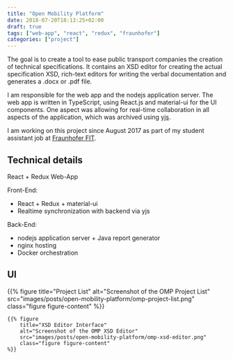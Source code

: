 ```yaml
---
title: "Open Mobility Platform"
date: 2018-07-20T18:13:25+02:00
draft: true
tags: ["web-app", "react", "redux", "fraunhofer"]
categories: ["project"]
---
```


The goal is to create a tool to ease public transport companies the creation of technical specifications. It contains an XSD editor for creating the actual specification XSD, rich-text editors for writing the verbal documentation and generates a .docx or .pdf file.

I am responsible for the web app and the nodejs application server. The web app is written in TypeScript, using React.js and material-ui for the UI components. One aspect was allowing for real-time collaboration in all aspects of the application, which was archived using [yjs](https://github.com/y-js/yjs).

I am working on this project since August 2017 as part of my student assistant job at [Fraunhofer FIT](https://fit.fraunhofer.de/).

## Technical details

React + Redux Web-App

Front-End:

- React + Redux + material-ui
- Realtime synchronization with backend via yjs

Back-End:

- nodejs application server + Java report generator
- nginx hosting
- Docker orchestration

## UI

<div class="figure-row">
    {{% figure
        title="Project List"
        alt="Screenshot of the OMP Project List"
        src="images/posts/open-mobility-platform/omp-project-list.png"
        class="figure figure-content"
    %}}

    {{% figure
        title="XSD Editor Interface"
        alt="Screenshot of the OMP XSD Editor"
        src="images/posts/open-mobility-platform/omp-xsd-editor.png"
        class="figure figure-content"
    %}}
</div>
